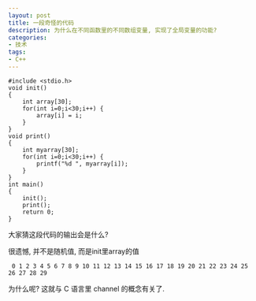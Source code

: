 ```yaml
---
layout: post
title: 一段奇怪的代码
description: 为什么在不同函数里的不同数组变量, 实现了全局变量的功能?
categories:
- 技术
tags:
- C++
---
```


```
#include <stdio.h>
void init()
{
    int array[30];
    for(int i=0;i<30;i++) {
        array[i] = i;
    }
}
void print()
{
    int myarray[30];
    for(int i=0;i<30;i++) {
        printf("%d ", myarray[i]);
    }
}
int main()
{
    init();
    print();
    return 0;
}
```

大家猜这段代码的输出会是什么?

很遗憾, 并不是随机值, 而是init里array的值

```
 0 1 2 3 4 5 6 7 8 9 10 11 12 13 14 15 16 17 18 19 20 21 22 23 24 25 26 27 28 29
```

为什么呢?
这就与 C 语言里 channel 的概念有关了.
